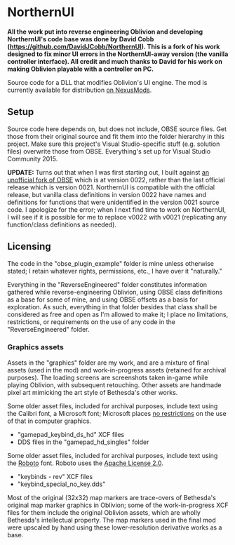 # NorthernUI

**All the work put into reverse engineering Oblivion and developing NorthernUI's code base was done by David Cobb (https://github.com/DavidJCobb/NorthernUI). This is a fork of his work designed to fix minor UI errors in the NorthernUI-away version (the vanilla controller interface). All credit and much thanks to David for his work on making Oblivion playable with a controller on PC.**

Source code for a DLL that modifies Oblivion's UI engine. The mod is currently available for distribution [on NexusMods](https://www.nexusmods.com/oblivion/mods/48577).

## Setup

Source code here depends on, but does not include, OBSE source files. Get those from their original source and fit them into the folder hierarchy in this project. Make sure this project's Visual Studio-specific stuff (e.g. solution files) overwrite those from OBSE. Everything's set up for Visual Studio Community 2015.

**UPDATE:** Turns out that when I was first starting out, I built against [an unofficial fork of OBSE](https://github.com/llde/Oblivion-Script-Extender) which is at version 0022, rather than the last official release which is version 0021. NorthernUI is compatible with the official release, but vanilla class definitions in version 0022 have names and definitions for functions that were unidentified in the version 0021 source code. I apologize for the error; when I next find time to work on NorthernUI, I will see if it is possible for me to replace v0022 with v0021 (replicating any function/class definitions as needed).

## Licensing
The code in the "obse_plugin_example" folder is mine unless otherwise stated; I retain whatever rights, permissions, etc., I have over it "naturally."

Everything in the "ReverseEngineered" folder constitutes information gathered while reverse-engineering Oblivion, using OBSE class definitions as a base for some of mine, and using OBSE offsets as a basis for exploration. As such, everything in that folder besides that class shall be considered as free and open as I'm allowed to make it; I place no limitations, restrictions, or requirements on the use of any code in the "ReverseEngineered" folder.

### Graphics assets

Assets in the "graphics" folder are my work, and are a mixture of final assets (used in the mod) and work-in-progress assets (retained for archival purposes). The loading screens are screenshots taken in-game while playing Oblivion, with subsequent retouching. Other assets are handmade pixel art mimicking the art style of Bethesda's other works.

Some older asset files, included for archival purposes, include text using the Calibri font, a Microsoft font; Microsoft places [no restrictions](https://docs.microsoft.com/en-us/typography/fonts/font-faq) on the use of that in computer graphics.

* "gamepad_keybind_ds_hd" XCF files
* DDS files in the "gamepad_hd_singles" folder

Some older asset files, included for archival purposes, include text using the [Roboto](https://github.com/googlefonts/roboto) font. Roboto uses the [Apache License 2.0](https://github.com/googlefonts/roboto/blob/main/LICENSE).

* "keybinds - rev" XCF files
* "keybind_special_no_key.dds"

Most of the original (32x32) map markers are trace-overs of Bethesda's original map marker graphics in Oblivion; some of the work-in-progress XCF files for them include the original Oblivion assets, which are wholly Bethesda's intellectual property. The map markers used in the final mod were upscaled by hand using these lower-resolution derivative works as a base.
